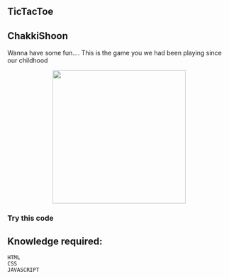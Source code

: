 ## TicTacToe
## ChakkiShoon
Wanna have some fun....
This is the game you we had been playing since our childhood
<p align="center">
    <img src="https://thumbs.gfycat.com/WelcomeConcreteHellbender-size_restricted.gif" width="300px">
</p>
 
### Try this code
## Knowledge required:
    HTML
    CSS
    JAVASCRIPT
